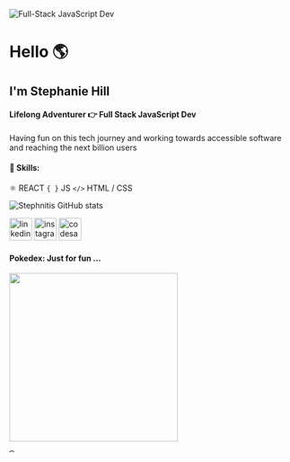 ![Full-Stack JavaScript Dev](https://github.com/stephnitis/stephnitis/blob/main/pixelasciifade.gif)

# Hello 🌎

## I'm Stephanie Hill

#### Lifelong Adventurer 👉 Full Stack JavaScript Dev

Having fun on this tech journey and working towards accessible software and reaching the next billion users

#### 💾 Skills: 
⚛️ REACT 
` { } ` JS
`</>` HTML / CSS

![Stephnitis GitHub stats](https://github-readme-stats.vercel.app/api?username=stephnitis&show_icons=true&theme=nightowl)

 [<img src='https://cdn.jsdelivr.net/npm/simple-icons@3.0.1/icons/linkedin.svg' alt='linkedin' height='40'>](https://www.linkedin.com/in/stephnihill/)  [<img src='https://cdn.jsdelivr.net/npm/simple-icons@3.0.1/icons/instagram.svg' alt='instagram' height='40'>](https://www.instagram.com/stephnitis/)  [<img src='https://cdn.jsdelivr.net/npm/simple-icons@3.0.1/icons/codesandbox.svg' alt='codesandbox' height='40'>](https://codesandbox.io/u/stephnitis)  

#### Pokedex: Just for fun ...
<img src="https://github.com/stephnitis/stephnitis/blob/main/Pokedex_demo-1_1__1__AdobeExpress.gif" width="300">


⏞
